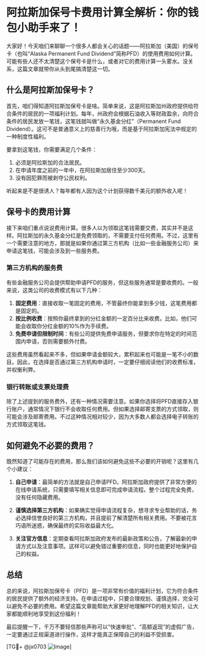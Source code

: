 # 阿拉斯加保号卡费用计算全解析：你的钱包小助手来了！

大家好！今天咱们来聊聊一个很多人都会关心的话题——阿拉斯加（美国）的保号卡（也叫“Alaska Permanent Fund Dividend”简称PFD）的使用费用如何计算。可能有些人还不太清楚这个保号卡是什么，或者对它的费用计算一头雾水。没关系，这篇文章就带你从头到尾搞清楚这一切。

## 什么是阿拉斯加保号卡？

首先，咱们得知道阿拉斯加保号卡是啥。简单来说，这是阿拉斯加州政府提供给符合条件的居民的一项福利计划。每年，州政府会根据石油收入等财政盈余，向符合条件的居民发放一笔钱，这笔钱就叫做“永久基金分红”（Permanent Fund Dividend）。这可不是普通意义上的慈善行为哦，而是基于阿拉斯加宪法中规定的一种制度性福利。

要拿到这笔钱，你需要满足几个条件：
1. 必须是阿拉斯加的合法居民。
2. 在申请年度之前的一年中，在阿拉斯加居住至少300天。
3. 没有因犯罪而被剥夺公民权利。

听起来是不是很诱人？每年都有人因为这个计划获得数千美元的额外收入呢！

## 保号卡的费用计算

接下来咱们重点说说费用计算。很多人以为领取这笔钱需要交费，其实并不是这样。阿拉斯加的永久基金分红是免费领取的，不需要支付任何费用。不过，这里有一个需要注意的地方，那就是如果你通过第三方机构（比如一些金融服务公司）来申请这笔钱，可能会涉及到一些服务费。

### 第三方机构的服务费

有些金融服务公司会提供帮助申请PFD的服务，但这些服务通常是要收费的。一般来说，这类公司的收费模式有以下几种：

1. **固定费用**：直接收取一笔固定的费用，不管最终你能拿到多少钱，这笔费用都是固定的。
2. **按比例收费**：按照你最终拿到的分红金额的一定百分比来收费。比如，他们可能会收取你分红金额的10%作为手续费。
3. **免费申请但限制时间**：有些公司提供免费申请服务，但要求你在特定的时间范围内申请，否则需要额外付费。

这些费用虽然看起来不多，但如果申请金额较大，累积起来也可能是一笔不小的数目。因此，在选择是否通过第三方机构申请时，一定要仔细阅读他们的收费标准，并权衡利弊。

### 银行转账或支票处理费

除了上述提到的服务费外，还有一种情况需要注意。如果你选择将PFD直接存入银行账户，通常情况下银行不会收取任何费用。但如果选择邮寄支票的方式领取，则可能会涉及邮寄费用。不过这种情况相对较少，因为大多数人都会选择电子转账的方式领取这笔钱。

## 如何避免不必要的费用？

既然知道了可能存在的费用，那么我们该如何避免这些不必要的开销呢？这里有几个小建议：

1. **自己申请**：最简单的方法就是自己申请PFD。阿拉斯加政府提供了非常方便的在线申请系统，只需要填写相关信息即可完成申请流程。整个过程完全免费，没有任何隐藏费用。

2. **谨慎选择第三方机构**：如果确实觉得申请流程复杂，想寻求专业帮助的话，务必选择信誉良好的第三方机构，并且提前了解清楚所有相关费用。不要被花言巧语所迷惑，确保最终的实际收益最大化。

3. **关注官方信息**：定期查看阿拉斯加政府发布的最新政策和公告，了解最新的申请方式以及注意事项。这样可以避免错过重要的信息，同时也能更好地保护自己的权益。

## 总结

总的来说，阿拉斯加保号卡（PFD）是一项非常有价值的福利计划，它为符合条件的居民提供了额外的经济支持。在申请过程中，只要合理规划、谨慎选择，完全可以避免不必要的费用。希望这篇文章能帮助大家更好地理解PFD的相关知识，让大家都能顺利地享受到这份福利！

最后提醒一下，千万不要轻信那些声称可以“快速审批”、“高额返现”的虚假广告，一定要通过正规渠道进行操作，这样才能真正保障自己的利益不受损害。

[TG💪+ @jx0703 ![Image](https://github.com/user-attachments/assets/dbca1d08-cadb-493c-b0ec-ad6f7a83f270)]